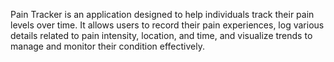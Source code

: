 Pain Tracker is an application designed to help individuals track their pain levels over time. It allows users to record their pain experiences, log various details related to pain intensity, location, and time, and visualize trends to manage and monitor their condition effectively.

